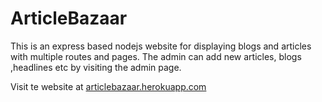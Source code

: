# ArticleBazaar

This is an express based nodejs website for displaying blogs and articles with multiple routes and pages. The admin can add new articles, blogs ,headlines etc by visiting the admin page.

Visit te website at [ articlebazaar.herokuapp.com ]( http://articlebazaar.herokuapp.com )